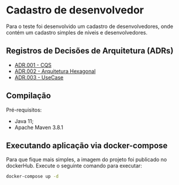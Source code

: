 # Cadastro de desenvolvedor

Para o teste foi desenvolvido um cadastro de desenvolvedores, onde contém um cadastro simples de níveis e desenvolvedores.

## Registros de Decisões de Arquitetura (ADRs)

- [ADR.001 - CQS]
- [ADR.002 - Arquitetura Hexagonal]
- [ADR.003 - UseCase]

## Compilação

Pré-requisitos:
- Java 11;
- Apache Maven 3.8.1

## Executando aplicação via docker-compose

Para que fique mais simples, a imagem do projeto foi publicado no dockerHub. Execute o seguinte comando para executar:

```bash
docker-compose up -d
```



[ADR.001 - CQS]: ./docs/ADR.001.md

[ADR.002 - Arquitetura Hexagonal]: ./docs/ADR.002.md

[ADR.003 - UseCase]: ./docs/ADR.003.md
